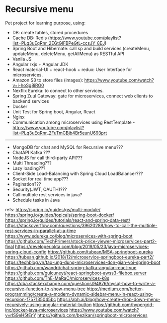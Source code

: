 # Recursive menu
Pet project for learning purpose, using:
- DB:  create tables, stored procedures
- Cache DB: Redis (https://www.youtube.com/playlist?list=PLq3uEqRnr_2EGtGlFBPeGtL-ccsJY_8EJ)
- Spring Boot and Hibernate: call sp and build services (createMenu, updateMenu, deleteMenu, getAllMenu) as RESTful API
- Vanila JS
- Angular rxjs + Angular JDK
- React material-UI + react-hook + redux: User Interface for microservices.
- Amazon S3 to store files (images): https://www.youtube.com/watch?v=i-hoSg8iRG0
- Nexflix Eureka: to connect to other services.
- Spring Zuul Gateway: gate for microservices, connect web clients to backend services
- Docker
- Unit Test for Spring boot, Angular, React
- Nginx
- Communication among microservices using RestTemplate - https://www.youtube.com/playlist?list=PLq3uEqRnr_2FuTmCBjb4Br5eunU693prt
------------------------------------------
- MongoDB for chat and MySQL for Recursive menu???
- ChatAPI Kafka ???
- NodeJS for call third-party API??? 
- Multi Threading???
- Lazy loading???
- Client-Side Load-Balancing with Spring Cloud LoadBalancer???
- Socket for real time app???
- Pagination???
- Security(JWT, OAUTH)???
- Call multiple rest services in java?
- Schedule tasks in Java

refs:
https://spring.io/guides/gs/multi-module/
https://spring.io/guides/topicals/spring-boot-docker/
https://spring.io/guides/tutorials/react-and-spring-data-rest/
https://stackoverflow.com/questions/39620288/how-to-call-the-multiple-rest-services-in-parallel-at-a-time
https://www.edureka.co/blog/microservices-with-spring-boot
https://github.com/TechPrimers/stock-price-viewer-microservices-part2-final
https://developer.okta.com/blog/2019/05/23/java-microservices-spring-cloud-config
https://github.com/tubean/MSA-springboot-eureka
https://tubean.github.io/2018/12/microservice-springboot-eureka-part2/
https://techblog.vn/tao-ung-dung-microservices-don-gian-voi-spring-boot
https://github.com/wandri/chat-spring-kafka-angular-react-vue
https://github.com/gulcuneyt/react-springboot-awss3-filebox.server
https://github.com/ThE-MaRaC/microservices-k8s
https://dba.stackexchange.com/questions/94876/mysql-how-to-write-a-recursive-function-to-show-menu-tree
https://medium.com/better-programming/create-a-modern-dynamic-sidebar-menu-in-react-using-recursion-f757135045bc
https://abh.ai/blog/how-create-drop-down-menu-recursively-using-angular-material-button
https://github.com/hypergrid-inc/docker-java-microservices
https://www.youtube.com/watch?v=rlS9eH5tEnY
https://github.com/bezikan/springboot-microservices
